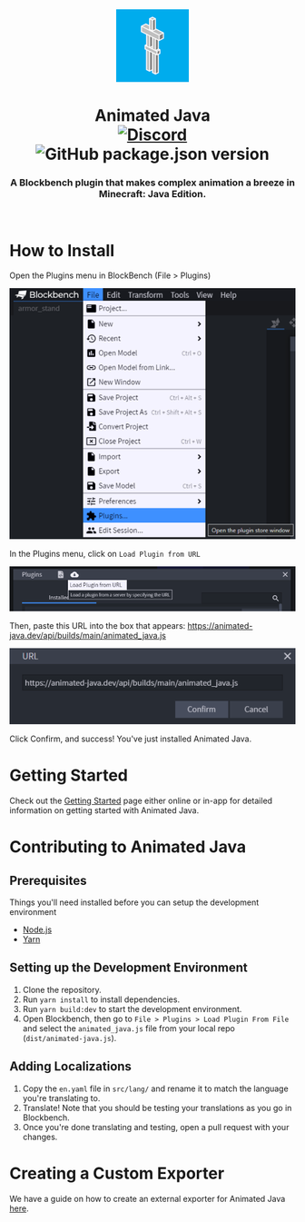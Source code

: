 <div align="center">
	<img src="https://raw.githubusercontent.com/Animated-Java/animated-java/main/src/assets/animated_java_icon.webp"/>
</div>
<h1 align="center">
	Animated Java
	<br>
	<a href="https://animated-java.dev/discord">
		<img src="https://img.shields.io/discord/785339959518953482?color=5865f2&label=Discord&style=flat" alt="Discord" />
	</a>
	<a>
		<img src="https://img.shields.io/github/package-json/v/animated-java/animated-java" alt="GitHub package.json version" />
	</a>
</h1>
<h3 align="center">
	A Blockbench plugin that makes complex animation a breeze in Minecraft: Java Edition.
</h3>
<br/>

# How to Install
Open the Plugins menu in BlockBench (File > Plugins)

![Plugin Menu](https://raw.githubusercontent.com/Animated-Java/animated-java/main/src/assets/plugin_menu.png)

In the Plugins menu, click on `Load Plugin from URL`

![Load Plugin from URL](https://raw.githubusercontent.com/Animated-Java/animated-java/main/src/assets/load_plugin_from_url.png)

Then, paste this URL into the box that appears: https://animated-java.dev/api/builds/main/animated_java.js

![URL](https://raw.githubusercontent.com/Animated-Java/animated-java/main/src/assets/url.png)

Click Confirm, and success! You've just installed Animated Java.

# Getting Started
Check out the [Getting Started](https://animated-java.dev/docs/getting_started) page either online or in-app for detailed information on getting started with Animated Java.

# Contributing to Animated Java
## Prerequisites
Things you'll need installed before you can setup the development environment
- [Node.js](https://nodejs.org/en/)
- [Yarn](https://classic.yarnpkg.com/lang/en/docs/install/#windows-stable)

## Setting up the Development Environment

1. Clone the repository.
2. Run `yarn install` to install dependencies.
3. Run `yarn build:dev` to start the development environment.
4. Open Blockbench, then go to `File > Plugins > Load Plugin From File` and select the `animated_java.js` file from your local repo (`dist/animated-java.js`).

## Adding Localizations
1. Copy the `en.yaml` file in `src/lang/` and rename it to match the language you're translating to.
2. Translate! Note that you should be testing your translations as you go in Blockbench.
3. Once you're done translating and testing, open a pull request with your changes.

# Creating a Custom Exporter
We have a guide on how to create an external exporter for Animated Java [here](https://github.com/Animated-Java/animated-java-exporter-plugin-template).
